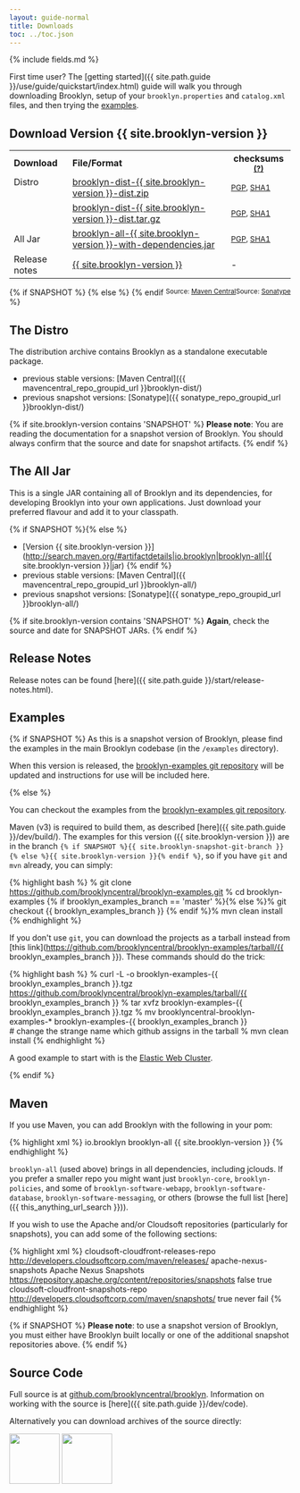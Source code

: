 ```yaml
---
layout: guide-normal
title: Downloads
toc: ../toc.json
---
```

{% include fields.md %}

First time user? The [getting started]({{ site.path.guide }}/use/guide/quickstart/index.html) guide will walk you through downloading Brooklyn, setup of your `brooklyn.properties` and `catalog.xml` files, and then trying the [examples](#examples). 

## Download Version {{ site.brooklyn-version }}

<table>
<tr>
	<th style='text-align:left'>Download</th>
	<th style='text-align:left'>File/Format</th>
	<th>checksums <small><a href="/meta/verify.html" title='Instructions on verifying the integrity of your downloads.'>(?)</a></small></th>
</tr>
<tr>
	<td style='text-align:left;vertical-align:top' rowspan='2'>Distro</td>
	<td style='text-align:left'><a href='{{ this_dist_url_zip }}' title='Download ZIP archive'>brooklyn-dist-{{ site.brooklyn-version }}-dist.zip</a></td>
	<td><small><a href='{{ this_dist_url_zip }}.asc'>PGP</a>, <a href='{{ this_dist_url_zip }}.sha1'>SHA1</a></small></td>
</tr>
<tr>
	<td style='text-align:left'><a href='{{ this_dist_url_tgz }}' title='Download TGZ archive'>brooklyn-dist-{{ site.brooklyn-version }}-dist.tar.gz</a></td>
	<td ><small><a href='{{ this_dist_url_tgz }}.asc'>PGP</a>, <a href='{{ this_dist_url_tgz }}.sha1'>SHA1</a></small></td>
</tr>
<tr>
	<td style='text-align:left'>All Jar</td>
	<td style='text-align:left'><a href='{{ this_alljar_url_jar }}' title='Download the ALL JAR'>brooklyn-all-{{ site.brooklyn-version }}-with-dependencies.jar</a></td>
	<td ><small><a href='{{ this_alljar_url_jar }}.asc'>PGP</a>, <a href='{{ this_alljar_url_jar }}.sha1'>SHA1<a/></small></td>
</tr>
<tr>
	<td style='text-align:left'>Release notes</td>
	<td style='text-align:left'><a href='{{ site.path.guide }}/start/release-notes.html'>{{ site.brooklyn-version }}</a></td>
	<td> - </td>
</tr>
</table>
{% if SNAPSHOT %}
<span style='float:right'><small>Source: <a href='{{ this_anything_url_search }}'>Sonatype</a></small></span>
{% else %}
<span style='float:right'><small>Source: <a href='{{ this_anything_url_search }}'>Maven Central</a></small></span>
{% endif %}

<a name="distro"></a>
## The Distro

The distribution archive contains Brooklyn as a standalone executable package.

* previous stable versions: [Maven Central]({{ mavencentral_repo_groupid_url }}brooklyn-dist/)
* previous snapshot versions: [Sonatype]({{ sonatype_repo_groupid_url }}brooklyn-dist/)

{% if site.brooklyn-version contains 'SNAPSHOT' %} 
**Please note**: You are reading the documentation for a snapshot version of Brooklyn.
You should always confirm that the source and date for snapshot artifacts.
{% endif %}


<a name="alljar"></a>
## The All Jar

This is a single JAR containing all of Brooklyn and its dependencies, for developing Brooklyn into your own applications. Just download your preferred flavour and add it to your classpath.

{% if SNAPSHOT %}{% else %}
* [Version {{ site.brooklyn-version }}](http://search.maven.org/#artifactdetails|io.brooklyn|brooklyn-all|{{ site.brooklyn-version }}|jar) 
{% endif %}
* previous stable versions: [Maven Central]({{ mavencentral_repo_groupid_url }}brooklyn-all/)
* previous snapshot versions: [Sonatype]({{ sonatype_repo_groupid_url }}brooklyn-all/)

{% if site.brooklyn-version contains 'SNAPSHOT' %} 
**Again**, check the source and date for SNAPSHOT JARs.
{% endif %}

## Release Notes

Release notes can be found [here]({{ site.path.guide }}/start/release-notes.html).

<a name="examples"></a>
## Examples

{% if SNAPSHOT %}
As this is a snapshot version of Brooklyn, please find the examples in the main Brooklyn codebase (in the `/examples` directory).

When this version is released, the [brooklyn-examples git repository](http://github.com/brooklyncentral/brooklyn-examples) will be updated and instructions for use will be included here. 

{% else %}

You can checkout the examples from the [brooklyn-examples git repository](http://github.com/brooklyncentral/brooklyn-examples).

Maven (v3) is required to build them, as described [here]({{ site.path.guide }}/dev/build/).
The examples for this version ({{ site.brooklyn-version }}) are in the branch 
`{% if SNAPSHOT %}{{ site.brooklyn-snapshot-git-branch }}{% else %}{{ site.brooklyn-version }}{% endif %}`, so if you have `git` and `mvn` already, you can simply:

{% highlight bash %}
% git clone https://github.com/brooklyncentral/brooklyn-examples.git
% cd brooklyn-examples
{% if brooklyn_examples_branch == 'master' %}{% else %}% git checkout {{ brooklyn_examples_branch }}
{% endif %}% mvn clean install
{% endhighlight %}
 

If you don't use `git`, you can download the projects as a tarball instead
from [this link](https://github.com/brooklyncentral/brooklyn-examples/tarball/{{ brooklyn_examples_branch }}). 
These commands should do the trick:

{% highlight bash %}
% curl -L -o brooklyn-examples-{{ brooklyn_examples_branch }}.tgz \
     https://github.com/brooklyncentral/brooklyn-examples/tarball/{{ brooklyn_examples_branch }}
% tar xvfz brooklyn-examples-{{ brooklyn_examples_branch }}.tgz
% mv brooklyncentral-brooklyn-examples-* brooklyn-examples-{{ brooklyn_examples_branch }} \
     # change the strange name which github assigns in the tarball
% mvn clean install
{% endhighlight %}


A good example to start with is the [Elastic Web Cluster]({{site.path.guide}}/use/examples/webcluster.html).

{% endif %} 


<a name="maven"></a>
## Maven

If you use Maven, you can add Brooklyn with the following in your pom:

{% highlight xml %}
    <dependencies>
        <dependency>
            <groupId>io.brooklyn</groupId>
            <artifactId>brooklyn-all</artifactId>
            <version>{{ site.brooklyn-version }}</version>
        </dependency>
    </dependencies>
{% endhighlight %}

`brooklyn-all` (used above) brings in all dependencies, including jclouds.
If you prefer a smaller repo you might want just ``brooklyn-core``,  ``brooklyn-policies``, 
and some of ``brooklyn-software-webapp``,  ``brooklyn-software-database``, ``brooklyn-software-messaging``, or others
(browse the full list [here]({{ this_anything_url_search }})).

If you wish to use the Apache and/or Cloudsoft repositories (particularly for snapshots),
you can add some of the following sections:

{% highlight xml %}
    <repositories>
        <repository>
            <id>cloudsoft-cloudfront-releases-repo</id>
            <url>http://developers.cloudsoftcorp.com/maven/releases/</url>
        </repository>
        <!-- optional for snapshot versions -->
        <repository>
            <id>apache-nexus-snapshots</id>
            <name>Apache Nexus Snapshots</name>
            <url>https://repository.apache.org/content/repositories/snapshots</url>
            <releases> <enabled>false</enabled> </releases>
            <snapshots> <enabled>true</enabled> </snapshots>
        </repository>
        <repository>
            <id>cloudsoft-cloudfront-snapshots-repo</id>
            <url>http://developers.cloudsoftcorp.com/maven/snapshots/</url>
            <snapshots>
                <enabled>true</enabled>
                <updatePolicy>never</updatePolicy>
                <checksumPolicy>fail</checksumPolicy>
           </snapshots>
         </repository>
    </repositories>
{% endhighlight %}

{% if SNAPSHOT %}
**Please note**: to use a snapshot version of Brooklyn, you must either have Brooklyn built locally
or one of the additional snapshot repositories above.
{% endif %}


<a name="source"></a>
## Source Code

Full source is at [github.com/brooklyncentral/brooklyn](http://github.com/brooklyncentral/brooklyn).
Information on working with the source is [here]({{ site.path.guide }}/dev/code).

Alternatively you can download archives of the source directly:

<a href="https://github.com/brooklyncentral/brooklyn/tarball/master"><img border="0" width="90" src="https://github.com/images/modules/download/tar.png"></a>
<a href="https://github.com/brooklyncentral/brooklyn/zipball/master"><img border="0" width="90" src="https://github.com/images/modules/download/zip.png"></a>

